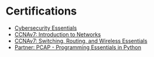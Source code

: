 # Certifications
- [Cybersecurity Essentials](file:///C:/Users/sethu/Downloads/Cybersecurity_Essentials_certificate_sethusandeepkadiyala123-gmail-com_de037ff0-1251-4e59-9cdb-f3795f274965.pdf)
- [CCNAv7: Introduction to Networks](https://www.credly.com/badges/7c6df44e-5b0a-4d4f-9cdb-0b45df3c8261/public_url)
- [CCNAv7: Switching, Routing, and Wireless Essentials](https://www.credly.com/badges/2ba3f910-e148-4814-8bc3-73d3ba6954dd/public_url)
- [Partner: PCAP - Programming Essentials in Python](https://www.netacad.com/certificates?issuanceId=7ae036c9-6a06-4982-8dbd-8fc1426adbd3)
  
